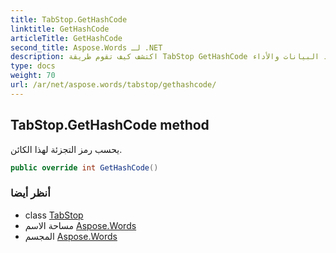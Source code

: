 ```yaml
---
title: TabStop.GetHashCode
linktitle: GetHashCode
articleTitle: GetHashCode
second_title: Aspose.Words لـ .NET
description: اكتشف كيف تقوم طريقة TabStop GetHashCode بإنشاء رموز تجزئة فريدة لكائناتك بكفاءة، مما يعزز استرداد البيانات والأداء.
type: docs
weight: 70
url: /ar/net/aspose.words/tabstop/gethashcode/
---
```

## TabStop.GetHashCode method

يحسب رمز التجزئة لهذا الكائن.

```csharp
public override int GetHashCode()
```

### أنظر أيضا

* class [TabStop](../)
* مساحة الاسم [Aspose.Words](../../../aspose.words/)
* المجسم [Aspose.Words](../../../)
